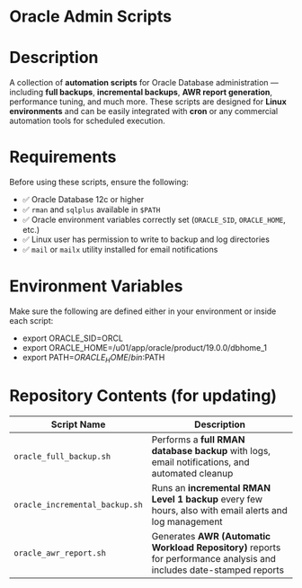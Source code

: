 # Oracle Admin Scripts

# Description
A collection of **automation scripts** for Oracle Database administration — including **full backups**, **incremental backups**, **AWR report generation**, performance tuning, and much more. These scripts are designed for **Linux environments** and can be easily integrated with **cron** 
or any commercial automation tools for scheduled execution.

# Requirements
Before using these scripts, ensure the following:
   - ✅ Oracle Database 12c or higher  
   - ✅ `rman` and `sqlplus` available in `$PATH`  
   - ✅ Oracle environment variables correctly set (`ORACLE_SID`, `ORACLE_HOME`, etc.)  
   - ✅ Linux user has permission to write to backup and log directories
   - ✅ `mail` or `mailx` utility installed for email notifications  

# Environment Variables
Make sure the following are defined either in your environment or inside each script:
   - export ORACLE_SID=ORCL
   - export ORACLE_HOME=/u01/app/oracle/product/19.0.0/dbhome_1
   - export PATH=$ORACLE_HOME/bin:$PATH

# Repository Contents (for updating)

| Script Name                          | Description                                                                                                   |
|--------------------------------------|---------------------------------------------------------------------------------------------------------------|
| `oracle_full_backup.sh`              | Performs a **full RMAN database backup** with logs, email notifications, and automated cleanup                |
| `oracle_incremental_backup.sh`       | Runs an **incremental RMAN Level 1 backup** every few hours, also with email alerts and log management        |
| `oracle_awr_report.sh`               | Generates **AWR (Automatic Workload Repository)** reports for performance analysis and includes date-stamped reports  |




